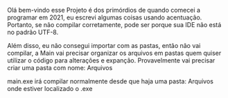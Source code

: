 Olá bem-vindo esse Projeto é dos primórdios de quando comecei a programar em 2021, eu escrevi algumas coisas usando acentuação. Portanto, se não compilar corretamente, pode ser porque sua IDE não está no padrão UTF-8.

Além disso, eu não consegui importar com as pastas, então não vai compilar, a Main vai precisar organizar os arquivos em pastas quem quiser utilizar 
o código para alterações e expanção. Provavelmente vai precisar criar uma pasta com nome: Arquivos

main.exe irá compilar normalmente desde que haja uma pasta: Arquivos onde estiver localizado o .exe



